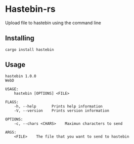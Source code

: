 # Hastebin-rs
Upload file to hastebin using the command line

## Installing
```
cargo install hastebin
```

## Usage
```
hastebin 1.0.0
WebD

USAGE:
    hastebin [OPTIONS] <FILE>

FLAGS:
    -h, --help       Prints help information
    -V, --version    Prints version information

OPTIONS:
    -c, --chars <CHARS>    Maximun characters to send

ARGS:
    <FILE>    The file that you want to send to hastebin
```